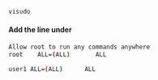 
```sh
visudo
```



#### Add the line under  



```sh
Allow root to run any commands anywhere
root    ALL=(ALL)       ALL

user1 ALL=(ALL)      ALL
```
